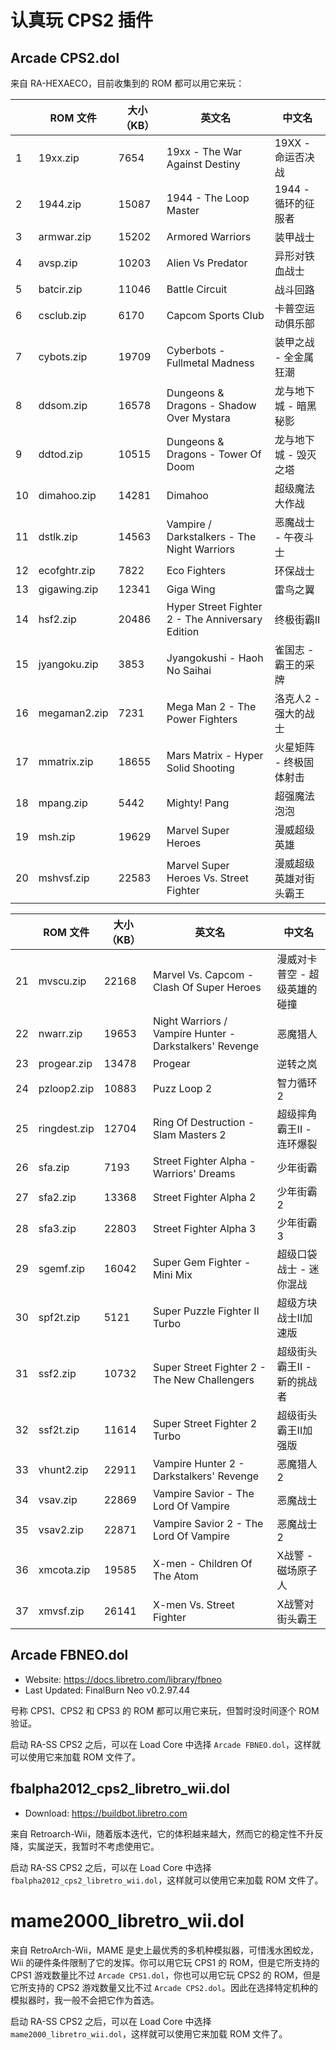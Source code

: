 # 认真玩 CPS2 插件


## Arcade CPS2.dol

来自 RA-HEXAECO，目前收集到的 ROM 都可以用它来玩：

| | ROM 文件 | 大小（KB）| 英文名 | 中文名 |
| --- | --- | --- | --- | --- |
| 1 | 19xx.zip | 7654 | 19xx - The War Against Destiny | 19XX - 命运否决战 |
| 2 | 1944.zip | 15087 | 1944 - The Loop Master | 1944 - 循环的征服者 |
| 3 | armwar.zip | 15202 | Armored Warriors | 装甲战士 |
| 4 | avsp.zip | 10203 | Alien Vs Predator | 异形对铁血战士 |
| 5 | batcir.zip | 11046 | Battle Circuit | 战斗回路 |
| 6 | csclub.zip | 6170 | Capcom Sports Club | 卡普空运动俱乐部 |
| 7 | cybots.zip | 19709 | Cyberbots - Fullmetal Madness | 装甲之战 - 全金属狂潮 |
| 8 | ddsom.zip | 16578 | Dungeons & Dragons - Shadow Over Mystara | 龙与地下城 - 暗黑秘影 |
| 9 | ddtod.zip | 10515 | Dungeons & Dragons - Tower Of Doom | 龙与地下城 - 毁灭之塔 |
| 10 | dimahoo.zip | 14281 | Dimahoo | 超级魔法大作战 |
| 11 | dstlk.zip | 14563 | Vampire / Darkstalkers - The Night Warriors | 恶魔战士 - 午夜斗士 |
| 12 | ecofghtr.zip | 7822 | Eco Fighters | 环保战士 |
| 13 | gigawing.zip | 12341 | Giga Wing | 雷鸟之翼 |
| 14 | hsf2.zip | 20486 | Hyper Street Fighter 2 - The Anniversary Edition | 终极街霸II |
| 15 | jyangoku.zip | 3853 | Jyangokushi - Haoh No Saihai | 雀国志 - 霸王的采牌 |
| 16 | megaman2.zip | 7231 | Mega Man 2 - The Power Fighters | 洛克人2 - 强大的战士 |
| 17 | mmatrix.zip | 18655 | Mars Matrix - Hyper Solid Shooting | 火星矩阵 - 终极固体射击 |
| 18 | mpang.zip | 5442 | Mighty! Pang | 超强魔法泡泡 |
| 19 | msh.zip | 19629 | Marvel Super Heroes | 漫威超级英雄 |
| 20 | mshvsf.zip | 22583 | Marvel Super Heroes Vs. Street Fighter | 漫威超级英雄对街头霸王 |

| | ROM 文件 | 大小（KB）| 英文名 | 中文名 |
| --- | --- | --- | --- | --- |
| 21 | mvscu.zip | 22168 | Marvel Vs. Capcom - Clash Of Super Heroes | 漫威对卡普空 - 超级英雄的碰撞 |
| 22 | nwarr.zip | 19653 | Night Warriors / Vampire Hunter - Darkstalkers' Revenge | 恶魔猎人 |
| 23 | progear.zip | 13478 | Progear | 逆转之岚 |
| 24 | pzloop2.zip | 10883 | Puzz Loop 2 | 智力循环2 |
| 25 | ringdest.zip | 12704 | Ring Of Destruction - Slam Masters 2 | 超级摔角霸王II - 连环爆裂 |
| 26 | sfa.zip | 7193 | Street Fighter Alpha - Warriors' Dreams | 少年街霸 |
| 27 | sfa2.zip | 13368 | Street Fighter Alpha 2 | 少年街霸2 |
| 28 | sfa3.zip | 22803 | Street Fighter Alpha 3 | 少年街霸3 |
| 29 | sgemf.zip | 16042 | Super Gem Fighter - Mini Mix | 超级口袋战士 - 迷你混战 |
| 30 | spf2t.zip | 5121 | Super Puzzle Fighter II Turbo | 超级方块战士II加速版 |
| 31 | ssf2.zip | 10732 | Super Street Fighter 2 - The New Challengers | 超级街头霸王II - 新的挑战者 |
| 32 | ssf2t.zip | 11614 | Super Street Fighter 2 Turbo | 超级街头霸王II加强版 |
| 33 | vhunt2.zip | 22911 | Vampire Hunter 2 - Darkstalkers' Revenge | 恶魔猎人2 |
| 34 | vsav.zip | 22869 | Vampire Savior - The Lord Of Vampire | 恶魔战士 |
| 35 | vsav2.zip | 22871 | Vampire Savior 2 - The Lord Of Vampire | 恶魔战士2 |
| 36 | xmcota.zip | 19585 | X-men - Children Of The Atom | X战警 - 磁场原子人 |
| 37 | xmvsf.zip | 26141 | X-men Vs. Street Fighter | X战警对街头霸王 |


## Arcade FBNEO.dol

- Website: <https://docs.libretro.com/library/fbneo>
- Last Updated:	FinalBurn Neo v0.2.97.44

号称 CPS1、CPS2 和 CPS3 的 ROM 都可以用它来玩，但暂时没时间逐个 ROM 验证。

启动 RA-SS CPS2 之后，可以在 Load Core 中选择 `Arcade FBNEO.dol`，这样就可以使用它来加载 ROM 文件了。


## fbalpha2012_cps2_libretro_wii.dol

- Download: <https://buildbot.libretro.com>

来自 Retroarch-Wii，随着版本迭代，它的体积越来越大，然而它的稳定性不升反降，实属逆天，我暂时不考虑使用它。

启动 RA-SS CPS2 之后，可以在 Load Core 中选择 `fbalpha2012_cps2_libretro_wii.dol`，这样就可以使用它来加载 ROM 文件了。


# mame2000_libretro_wii.dol

来自 RetroArch-Wii，MAME 是史上最优秀的多机种模拟器，可惜浅水困蛟龙，Wii 的硬件条件限制了它的发挥。你可以用它玩 CPS1 的 ROM，但是它所支持的 CPS1 游戏数量比不过 `Arcade CPS1.dol`，你也可以用它玩 CPS2 的 ROM，但是它所支持的 CPS2 游戏数量又比不过 `Arcade CPS2.dol`。因此在选择特定机种的模拟器时，我一般不会把它作为首选。

启动 RA-SS CPS2 之后，可以在 Load Core 中选择 `mame2000_libretro_wii.dol`，这样就可以使用它来加载 ROM 文件了。
